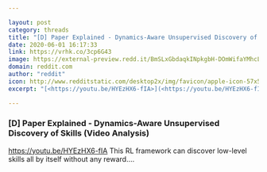 ```yaml
---

layout: post
category: threads
title: "[D] Paper Explained - Dynamics-Aware Unsupervised Discovery of Skills (Video Analysis)"
date: 2020-06-01 16:17:33
link: https://vrhk.co/3cp6G43
image: https://external-preview.redd.it/BmSLxGbdaqkINpkgbH-DOmWifaYMhcL0zGIVEc-mrv0.jpg?width=480&height=251.308900524&auto=webp&crop=480:251.308900524,smart&s=d8838da3f81370bba3d23fb10b9080c0b1ad1c17
domain: reddit.com
author: "reddit"
icon: http://www.redditstatic.com/desktop2x/img/favicon/apple-icon-57x57.png
excerpt: "[<https://youtu.be/HYEzHX6-fIA>](<https://youtu.be/HYEzHX6-fIA>) This RL framework can discover low-level skills all by itself without any reward...."

---
```


### [D] Paper Explained - Dynamics-Aware Unsupervised Discovery of Skills (Video Analysis)

[<https://youtu.be/HYEzHX6-fIA>](<https://youtu.be/HYEzHX6-fIA>) This RL framework can discover low-level skills all by itself without any reward....